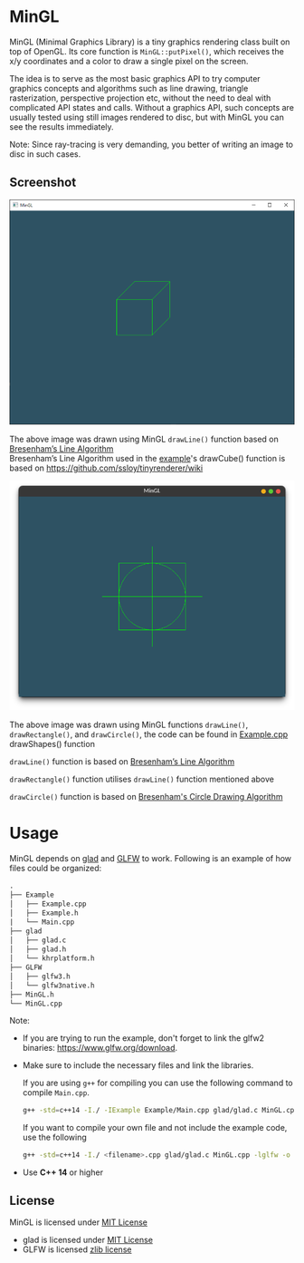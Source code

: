 MinGL
==========

MinGL (Minimal Graphics Library) is a tiny graphics rendering class built on top of OpenGL. Its core function is `MinGL::putPixel()`, which receives the x/y coordinates and a color to draw a single pixel on the screen.  

The idea is to serve as the most basic graphics API to try computer graphics concepts and algorithms such as line drawing, triangle rasterization, perspective projection etc, without the need to deal with complicated API states and calls. Without a graphics API, such concepts are usually tested using still images rendered to disc, but with MinGL you can see the results immediately.

Note: Since ray-tracing is very demanding, you better of writing an image to disc in such cases.

## Screenshot

![screenshot of a cube rendered with the sample program](/Example/MinGL_drawCube_Example.PNG?raw=true)

The above image was drawn using MinGL `drawLine()` function based on [Bresenham’s Line Algorithm](https://en.wikipedia.org/wiki/Bresenham%27s_line_algorithm)  
Bresenham’s Line Algorithm used in the [example](Example/Main.cpp)'s drawCube() function is based on https://github.com/ssloy/tinyrenderer/wiki

![screenshot of a target rendered with the ShapeSample program](/Example/MinGL_drawShapes_Example.png?raw=true)

The above image was drawn using MinGL functions `drawLine()`, `drawRectangle()`, and `drawCircle()`, the code can be found in [Example.cpp](Example/Example.cpp) drawShapes() function

`drawLine()` function is based on [Bresenham’s Line Algorithm](https://en.wikipedia.org/wiki/Bresenham%27s_line_algorithm) 

`drawRectangle()` function utilises `drawLine()` function mentioned above

`drawCircle()` function is based on [Bresenham's Circle Drawing Algorithm](https://www.geeksforgeeks.org/bresenhams-circle-drawing-algorithm/)

Usage
=====

MinGL depends on [glad](https://glad.dav1d.de/) and [GLFW](https://www.glfw.org/) to work. Following is an example of how files could be organized:

```
.
├── Example
│   ├── Example.cpp
│   ├── Example.h
|   └── Main.cpp
├── glad
│   ├── glad.c
│   ├── glad.h
│   └── khrplatform.h
├── GLFW
│   ├── glfw3.h
│   └── glfw3native.h
├── MinGL.h
└── MinGL.cpp
```

Note:

- If you are trying to run the example, don't forget to link the glfw2 binaries: https://www.glfw.org/download. 

- Make sure to include the necessary files and link the libraries. 

    If you are using `g++` for compiling you can use the following command to compile `Main.cpp`.

    ```sh
    g++ -std=c++14 -I./ -IExample Example/Main.cpp glad/glad.c MinGL.cpp Example/Example.cpp -lglfw -o Main
    ```

    If you want to compile your own file and not include the example code, use the following
    ```sh
    g++ -std=c++14 -I./ <filename>.cpp glad/glad.c MinGL.cpp -lglfw -o <output filename>
    ```

- Use **C++ 14** or higher


## License
MinGL is licensed under [MIT License](LICENSE)
- glad is licensed under [MIT License](https://github.com/Dav1dde/glad/blob/master/LICENSE)
- GLFW is licensed [zlib license](https://github.com/glfw/glfw/blob/master/LICENSE.md)
